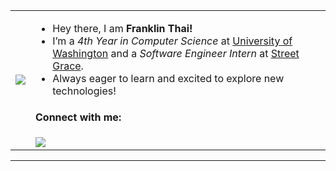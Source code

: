<table>
  <tr>
    <td><img src="https://user-images.githubusercontent.com/74038190/225813708-98b745f2-7d22-48cf-9150-083f1b00d6c9.gif"></td>
    <td>
      <ul>
        <li>Hey there, I am <strong>Franklin Thai!</strong></li>
        <li>I’m a <em>4th Year in Computer Science</em> at <a href="https://www.washington.edu/">University of Washington</a> and a <em>Software Engineer Intern</em> at  <a href="https://www.streetgrace.org/team-board">Street Grace</a>.</li>
        <li>Always eager to learn and excited to explore new technologies!</li>
      </ul>
      <h4>Connect with me:</h4>
      <a href="https://www.linkedin.com/in/franklinthai/"><img src="https://img.icons8.com/?size=100&id=xuvGCOXi8Wyg&format=png&color=000000"/></a>
    </td>
  </tr>
</table>

------
